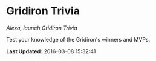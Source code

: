 # Gridiron Trivia
*Alexa, launch Gridiron Trivia*

Test your knowledge of the Gridiron's winners and MVPs.

**Last Updated:** 2016-03-08 15:32:41